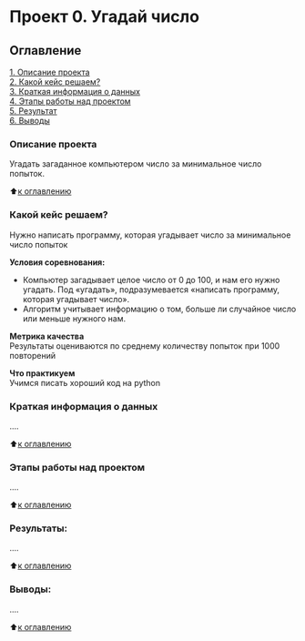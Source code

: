# Проект 0. Угадай число

## Оглавление  
[1. Описание проекта](https://github.com/SergeyMarashov/data_science/tree/main/project_0/README.md#Описание-проекта)  
[2. Какой кейс решаем?](https://github.com/SergeyMarashov/data_science/tree/main/project_0/README.md#Какой-кейс-решаем)  
[3. Краткая информация о данных](https://github.com/SergeyMarashov/data_science/tree/main/project_0/README.md#Краткая-информация-о-данных)  
[4. Этапы работы над проектом](https://github.com/SergeyMarashov/data_science/tree/main/project_0/README.md#Этапы-работы-над-проектом)  
[5. Результат](https://github.com/SergeyMarashov/data_science/tree/main/project_0/README.md#Результат)    
[6. Выводы](https://github.com/SergeyMarashov/data_science/tree/main/project_0/README.md#Выводы) 

### Описание проекта    
Угадать загаданное компьютером число за минимальное число попыток.

:arrow_up:[к оглавлению](https://github.com/SergeyMarashov/data_science/tree/main/project_0/README.md#Оглавление)


### Какой кейс решаем?    
Нужно написать программу, которая угадывает число за минимальное число попыток

**Условия соревнования:**  
- Компьютер загадывает целое число от 0 до 100, и нам его нужно угадать. Под «угадать», подразумевается «написать программу, которая угадывает число».
- Алгоритм учитывает информацию о том, больше ли случайное число или меньше нужного нам.

**Метрика качества**     
Результаты оцениваются по среднему количеству попыток при 1000 повторений

**Что практикуем**     
Учимся писать хороший код на python


### Краткая информация о данных
....
  
:arrow_up:[к оглавлению](.README.md#Оглавление)


### Этапы работы над проектом  
....

:arrow_up:[к оглавлению](.README.md#Оглавление)


### Результаты:  
....

:arrow_up:[к оглавлению](.README.md#Оглавление)


### Выводы:  
....

:arrow_up:[к оглавлению](.README.md#Оглавление)
